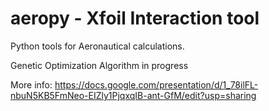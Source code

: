 aeropy - Xfoil Interaction tool
======

Python tools for Aeronautical calculations.

Genetic Optimization Algorithm in progress

More info: 
https://docs.google.com/presentation/d/1_78ilFL-nbuN5KB5FmNeo-EIZly1PjqxqIB-ant-GfM/edit?usp=sharing